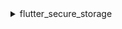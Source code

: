 <details>
<summary>flutter_secure_storage</summary>

Usamos [flutter_secure_storage](https://pub.dev/packages/flutter_secure_storage) para implementar o armazenamento seguro persistente de tokens em várias plataformas. Sob o capô:

- Keychain é usado para iOS
- Criptografia AES é usada para Android.

### Configurar versão do Android:

Em [project]/android/app/build.gradle defina minSdkVersion para >= 18.

```kotlin
  android {
      ...

      defaultConfig {
          ...
          minSdkVersion 18
          ...
      }
  }
```

### Desativar backup automático:

:::note

Por padrão, o Android faz backup dos dados no Google Drive. Isso pode causar a exceção java.security.InvalidKeyException:Failed to unwrap key.

:::

Para evitar isso, você pode desativar o backup automático para seu aplicativo ou excluir sharedprefs do FlutterSecureStorage.

1. Para desativar o backup automático, vá para o arquivo de manifesto do seu aplicativo e defina o valor booleano android:allowBackup:

   ```xml
   <manifest ... >
       ...
       <application
         android:allowBackup="false"
         android:fullBackupContent="false"
         ...
       >
           ...
       </application>
   </manifest>

   ```

2. Excluir sharedprefs do FlutterSecureStorage.

   Se você precisar habilitar o android:fullBackupContent para seu aplicativo. Configure uma regra de backup para [excluir](https://developer.android.com/guide/topics/data/autobackup#IncludingFiles) as prefs usadas pelo plugin:

   ```xml
   <application ...
     android:fullBackupContent="@xml/backup_rules">
   </application>
   ```

   ```xml
   <?xml version="1.0" encoding="utf-8"?>
   <full-backup-content>
     <exclude domain="sharedpref" path="FlutterSecureStorage"/>
   </full-backup-content>
   ```

   Por favor, verifique [flutter_secure_storage](https://pub.dev/packages/flutter_secure_storage#configure-android-version) para mais detalhes.

</details>
